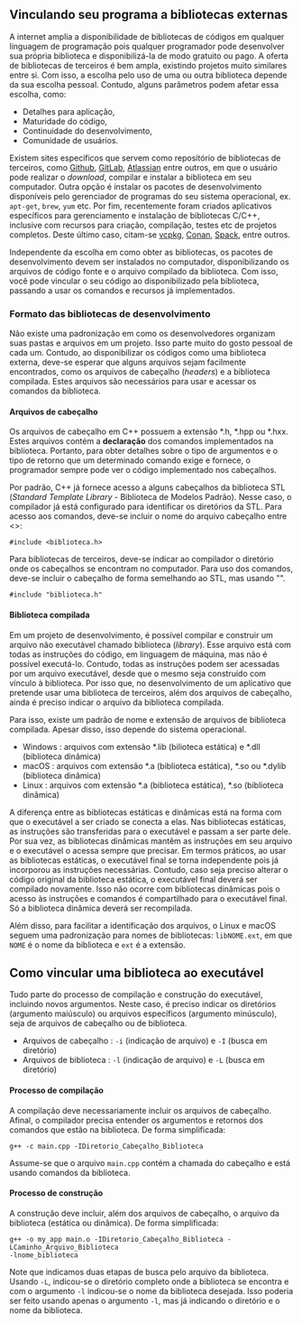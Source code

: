 ## Vinculando seu programa a bibliotecas externas

A internet amplia a disponibilidade de bibliotecas de códigos em qualquer linguagem
de programação pois qualquer programador pode desenvolver sua própria biblioteca e
disponibilizá-la de modo gratuito ou pago. A oferta de bibliotecas de terceiros é
bem ampla, existindo projetos muito similares entre si. Com isso, a escolha pelo
uso de uma ou outra biblioteca depende da sua escolha pessoal. Contudo, alguns
parâmetros podem afetar essa escolha, como:

- Detalhes para aplicação,
- Maturidade do código,
- Continuidade do desenvolvimento,
- Comunidade de usuários.

Existem sites específicos que servem como repositório de bibliotecas de terceiros,
como [Github](www.github.com), [GitLab](www.gitlab.com),
[Atlassian](www.atlassian.com) entre outros, em que o usuário pode realizar o
_download_, compilar e instalar a biblioteca em seu computador. Outra opção é
instalar os pacotes de desenvolvimento disponíveis pelo gerenciador de programas
do seu sistema operacional, ex. `apt-get`, `brew`, `yum` etc. Por fim, recentemente
foram criados aplicativos específicos para gerenciamento e instalação de bibliotecas
C/C++, inclusive com recursos para criação, compilação, testes etc de projetos
completos. Deste último caso, citam-se [vcpkg](https://vcpkg.io/en/),
[Conan](https://conan.io/), [Spack](https://spack.io/), entre outros.

Independente da escolha em como obter as bibliotecas, os pacotes de desenvolvimento
devem ser instalados no computador, disponibilizando os arquivos de código fonte e
o arquivo compilado da biblioteca. Com isso, você pode vincular o seu código ao
disponibilizado pela biblioteca, passando a usar os comandos e recursos já
implementados.

### Formato das bibliotecas de desenvolvimento

Não existe uma padronização em como os desenvolvedores organizam suas pastas e arquivos
em um projeto. Isso parte muito do gosto pessoal de cada um. Contudo, ao disponibilizar
os códigos como uma biblioteca externa, deve-se esperar que alguns arquivos sejam
facilmente encontrados, como os arquivos de cabeçalho (_headers_) e a biblioteca
compilada. Estes arquivos são necessários para usar e acessar os comandos da
biblioteca.

#### Arquivos de cabeçalho

Os arquivos de cabeçalho em C++ possuem a extensão \*.h, \*.hpp ou \*.hxx. Estes arquivos
contém a **declaração** dos comandos implementados na biblioteca. Portanto, para obter
detalhes sobre o tipo de argumentos e o tipo de retorno que um determinado comando exige
e fornece, o programador sempre pode ver o código implementado nos cabeçalhos.

Por padrão, C++ já fornece acesso a alguns cabeçalhos da biblioteca STL (_Standard
Template Library_ - Biblioteca de Modelos Padrão). Nesse caso, o compilador já está
configurado para identificar os diretórios da STL. Para acesso aos comandos, deve-se
incluir o nome do arquivo cabeçalho entre \<\>:

    #include <biblioteca.h>

Para bibliotecas de terceiros, deve-se indicar ao compilador o diretório onde os cabeçalhos
se encontram no computador. Para uso dos comandos, deve-se incluir o cabeçalho de forma
semelhando ao STL, mas usando \"\".

    #include "biblioteca.h"

#### Biblioteca compilada

Em um projeto de desenvolvimento, é possível compilar e construir um arquivo não executável
chamado biblioteca (_library_). Esse arquivo está com todas as instruções do código, em
linguagem de máquina, mas não é possível executá-lo. Contudo, todas as instruções podem
ser acessadas por um arquivo executável, desde que o mesmo seja construído com vínculo
à biblioteca. Por isso que, no desenvolvimento de um aplicativo que pretende usar uma
biblioteca de terceiros, além dos arquivos de cabeçalho, ainda é preciso indicar o arquivo
da biblioteca compilada.

Para isso, existe um padrão de nome e extensão de arquivos de biblioteca compilada. Apesar
disso, isso depende do sistema operacional.

- Windows : arquivos com extensão \*.lib (bilioteca estática) e \*.dll (biblioteca
  dinâmica)
- macOS : arquivos com extensão \*.a (biblioteca estática), \*.so ou \*.dylib (biblioteca
  dinâmica)
- Linux : arquivos com extensão \*.a (biblioteca estática), \*.so (biblioteca dinâmica)

A diferença entre as bibliotecas estáticas e dinâmicas está na forma com que o executável a
ser criado se conecta a elas. Nas bibliotecas estáticas, as instruções são transferidas para
o executável e passam a ser parte dele. Por sua vez, as bibliotecas dinâmicas mantêm as
instruções em seu arquivo e o executável o acessa sempre que precisar. Em termos práticos,
ao usar as bibliotecas estáticas, o executável final se torna independente pois já
incorporou as instruções necessárias. Contudo, caso seja preciso alterar o código original
da biblioteca estática, o executável final deverá ser compilado novamente. Isso não ocorre
com bibliotecas dinâmicas pois o acesso às instruções e comandos é compartilhado para o
executável final. Só a biblioteca dinâmica deverá ser recompilada.

Além disso, para facilitar a identificação dos arquivos, o Linux e macOS seguem uma
padronização para nomes de bibliotecas: `libNOME.ext`, em que `NOME` é o nome da
biblioteca e `ext` é a extensão.

## Como vincular uma biblioteca ao executável

Tudo parte do processo de compilação e construção do executável, incluindo novos
argumentos. Neste caso, é preciso indicar os diretórios (argumento maiúsculo) ou arquivos
específicos (argumento minúsculo), seja de arquivos de cabeçalho ou de biblioteca.

- Arquivos de cabeçalho : `-i` (indicação de arquivo) e `-I` (busca em diretório)
- Arquivos de biblioteca : `-l` (indicação de arquivo) e `-L` (busca em diretório)

#### Processo de compilação

A compilação deve necessariamente incluir os arquivos de cabeçalho. Afinal, o compilador
precisa entender os argumentos e retornos dos comandos que estão na biblioteca. De forma
simplificada:

    g++ -c main.cpp -IDiretorio_Cabeçalho_Biblioteca

Assume-se que o arquivo `main.cpp` contém a chamada do cabeçalho e está usando comandos da
biblioteca.

#### Processo de construção

A construção deve incluir, além dos arquivos de cabeçalho, o arquivo da biblioteca (estática ou
dinâmica). De forma simplificada:

    g++ -o my_app main.o -IDiretorio_Cabeçalho_Biblioteca -LCaminho_Arquivo_Biblioteca
    -lnome_biblioteca

Note que indicamos duas etapas de busca pelo arquivo da biblioteca. Usando `-L`, indicou-se o
diretório completo onde a biblioteca se encontra e com o argumento `-l` indicou-se o nome da
biblioteca desejada. Isso poderia ser feito usando apenas o argumento `-l`, mas já indicando o
diretório e o nome da biblioteca.
